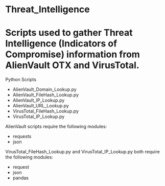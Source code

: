 # Threat_Intelligence

Scripts used to gather Threat Intelligence (Indicators of Compromise) information from AlienVault OTX and VirusTotal. 
=====================================================================================================================

Python Scripts
  + AlienVault_Domain_Lookup.py
  + AlienVault_FileHash_Lookup.py
  + AlienVault_IP_Lookup.py
  + AlienVault_URL_Lookup.py
  + VirusTotal_FileHash_Lookup.py
  + VirusTotal_IP_Lookup.py


AlienVault scripts require the following modules:
  + requests
  + json


VirusTotal_FileHash_Lookup.py and VirusTotal_IP_Lookup.py both require the following modules:
  + request
  + json
  + pandas
